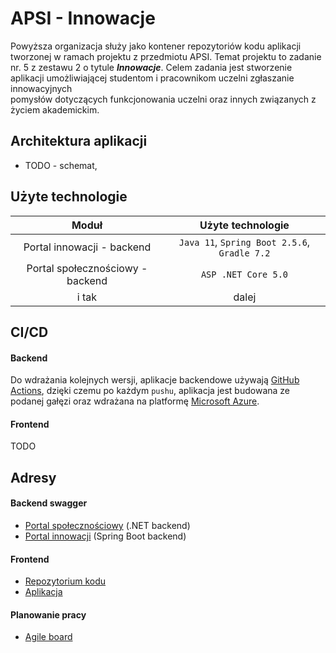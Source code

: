 # APSI - Innowacje
Powyższa organizacja służy jako kontener repozytoriów kodu aplikacji tworzonej w ramach projektu z przedmiotu APSI. Temat projektu to zadanie nr. 5 z zestawu 2 o tytule ***Innowacje***. Celem zadania jest stworzenie	aplikacji umożliwiającej	studentom	i	pracownikom	uczelni	zgłaszanie	innowacyjnych	
pomysłów	dotyczących	funkcjonowania	uczelni	oraz	innych	związanych	z	życiem	akademickim.

## Architektura aplikacji
* TODO - schemat,

## Użyte technologie
| Moduł                                | Użyte technologie | 
| :-------------:                      |    :----:         |          
| Portal innowacji - backend           | `Java 11`, `Spring Boot 2.5.6`, `Gradle 7.2`      | 
| Portal społecznościowy - backend     | `ASP .NET Core 5.0`                               | 
| i tak                                | dalej             | 

## CI/CD
#### Backend
Do wdrażania kolejnych wersji, aplikacje backendowe używają [GitHub Actions](https://github.com/features/actions), dzięki czemu po każdym `pushu`, aplikacja jest budowana ze podanej gałęzi oraz wdrażana na platformę [Microsoft Azure](https://azure.microsoft.com/pl-pl/).
#### Frontend
TODO

## Adresy 
#### Backend swagger
* [Portal społecznościowy](https://apsi-backend-dotnet.azurewebsites.net/swagger/index.html) (.NET backend)
* [Portal innowacji](https://apsi-backend-java.azurewebsites.net/swagger-ui.html) (Spring Boot backend)
#### Frontend 
* [Repozytorium kodu](https://github.com/radziminski/apsi-innowacje-frontend/tree/dev)
* [Aplikacja](https://apsi-innowacje-dev.vercel.app/login)

#### Planowanie pracy
* [Agile board](https://linear.app/innowacje/team/INN/board)
